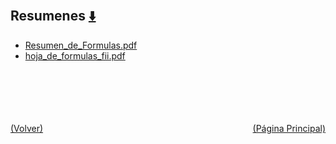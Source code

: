 
<html>
<body>
<h2>Resumenes <a href="https://downgit.github.io/#/home?url=https://github.com/Apuntes-FIUBA/Apuntes-Electronica/tree/main/82 - Física/8202 - Fisica II/Resumenes" style="font-size:20px">  ⬇️ </a></h2>
<ul>
    <li><a href="Resumen_de_Formulas.pdf">Resumen_de_Formulas.pdf</a></li>
    <li><a href="hoja_de_formulas_fii.pdf">hoja_de_formulas_fii.pdf</a></li>
</ul>
</body>
</html>




































<br><br><br><br><br><a href="../" style="float: left">(Volver)</a> <a href="https://apuntes-fiuba.github.io/Apuntes-Electronica" style="float: right">(Página Principal)</a>
